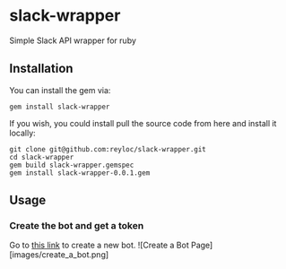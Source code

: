 # slack-wrapper
Simple Slack API wrapper for ruby

## Installation
You can install the gem via:
```
gem install slack-wrapper
```
If you wish, you could install pull the source code from here and install it locally:
```
git clone git@github.com:reyloc/slack-wrapper.git
cd slack-wrapper
gem build slack-wrapper.gemspec
gem install slack-wrapper-0.0.1.gem
```

## Usage

### Create the bot and get a token
Go to [this link](https://my.slack.com/services/new/bot) to create a new bot.
![Create a Bot Page][images/create_a_bot.png]
